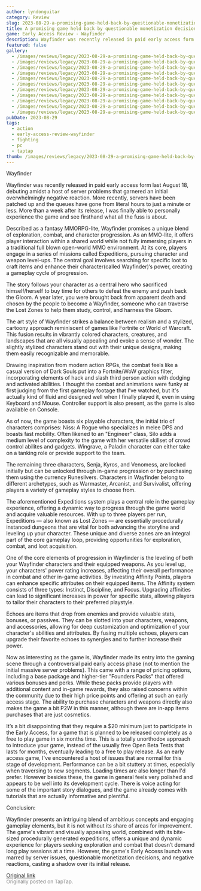 ```yaml
---
author: lyndonguitar
category: Review
slug: 2023-08-29-a-promising-game-held-back-by-questionable-monetization-decisions-early-access-review
title: A promising game held back by questionable monetization decisions | Early Access Review - Wayfinder
game: Early Access Review - Wayfinder
description: Wayfinder was recently released in paid early access form last August 18, debuting amidst a host of server problems that garnered an initial overwhelmingly negative reaction. More recently, servers have been patched up and the queues have gone from literal hours to just a minute or less. More than a week after its release, I was finally able to personally experience the game and see firsthand what all the fuss is about.
featured: false
gallery:
  - /images/reviews/legacy/2023-08-29-a-promising-game-held-back-by-questionable-monetization-decisions--early-access-review----0.avif
  - /images/reviews/legacy/2023-08-29-a-promising-game-held-back-by-questionable-monetization-decisions--early-access-review----1.avif
  - /images/reviews/legacy/2023-08-29-a-promising-game-held-back-by-questionable-monetization-decisions--early-access-review----2.avif
  - /images/reviews/legacy/2023-08-29-a-promising-game-held-back-by-questionable-monetization-decisions--early-access-review----3.avif
  - /images/reviews/legacy/2023-08-29-a-promising-game-held-back-by-questionable-monetization-decisions--early-access-review----4.avif
  - /images/reviews/legacy/2023-08-29-a-promising-game-held-back-by-questionable-monetization-decisions--early-access-review----5.avif
  - /images/reviews/legacy/2023-08-29-a-promising-game-held-back-by-questionable-monetization-decisions--early-access-review----6.avif
  - /images/reviews/legacy/2023-08-29-a-promising-game-held-back-by-questionable-monetization-decisions--early-access-review----7.avif
  - /images/reviews/legacy/2023-08-29-a-promising-game-held-back-by-questionable-monetization-decisions--early-access-review----8.avif
  - /images/reviews/legacy/2023-08-29-a-promising-game-held-back-by-questionable-monetization-decisions--early-access-review----9.avif
  - /images/reviews/legacy/2023-08-29-a-promising-game-held-back-by-questionable-monetization-decisions--early-access-review----10.avif
pubDate: 2023-08-29
tags:
  - action
  - early-access-review-wayfinder
  - fighting
  - pc
  - taptap
thumb: /images/reviews/legacy/2023-08-29-a-promising-game-held-back-by-questionable-monetization-decisions--early-access-review----0.avif
---
```


Wayfinder

Wayfinder was recently released in paid early access form last August 18, debuting amidst a host of server problems that garnered an initial overwhelmingly negative reaction. More recently, servers have been patched up and the queues have gone from literal hours to just a minute or less. More than a week after its release, I was finally able to personally experience the game and see firsthand what all the fuss is about.

Described as a fantasy MMORPG-lite, Wayfinder promises a unique blend of exploration, combat, and character progression. As an MMO-lite, it offers player interaction within a shared world while not fully immersing players in a traditional full blown open-world MMO environment. At its core, players engage in a series of missions called Expeditions, pursuing character and weapon level-ups. The central goal involves searching for specific loot to craft items and enhance their character(called Wayfinder)’s power, creating a gameplay cycle of progression.

The story follows your character as a central hero who sacrificed himself/herself to buy time for others to defeat the enemy and push back the Gloom. A year later, you were brought back from apparent death and chosen by the people to become a Wayfinder, someone who can traverse the Lost Zones to help them study, control, and harness the Gloom.

The art style of Wayfinder strikes a balance between realism and a stylized, cartoony approach reminiscent of games like Fortnite or World of Warcraft. This fusion results in vibrantly colored characters, creatures, and landscapes that are all visually appealing and evoke a sense of wonder. The slightly stylized characters stand out with their unique designs, making them easily recognizable and memorable.

Drawing inspiration from modern action RPGs, the combat feels like a casual version of Dark Souls put into a Fortnite/WoW graphics filter, incorporating elements of hack and slash third person action with dodging and activated abilities. I thought the combat and animations were funky at first judging from the first gameplay footage that I’ve watched, but it's actually kind of fluid and designed well when I finally played it, even in using Keyboard and Mouse. Controller support is also present, as the game is also available on Console.

As of now, the game boasts six playable characters, the initial trio of characters comprises: Niss: A Rogue who specializes in melee DPS and boasts fast mobility. Often likened to an "Engineer" class, Silo adds a medium level of complexity to the game with her versatile skillset of crowd control abilites and gadgets. Wingrave, a Paladin character can either take on a tanking role or provide support to the team.

The remaining three characters, Senja, Kyros, and Venomess, are locked initially but can be unlocked through in-game progression or by purchasing them using the currency Runesilvers. Characters in Wayfinder belong to different archetypes, such as Warmaster, Arcanist, and Survivalist, offering players a variety of gameplay styles to choose from.

The aforementioned Expeditions system plays a central role in the gameplay experience, offering a dynamic way to progress through the game world and acquire valuable resources. With up to three players per run, Expeditions — also known as Lost Zones — are essentially procedurally instanced dungeons that are vital for both advancing the storyline and leveling up your character. These unique and diverse zones are an integral part of the core gameplay loop, providing opportunities for exploration, combat, and loot acquisition.

One of the core elements of progression in Wayfinder is the leveling of both your Wayfinder characters and their equipped weapons. As you level up, your characters' power rating increases, affecting their overall performance in combat and other in-game activities. By investing Affinity Points, players can enhance specific attributes on their equipped items. The Affinity system consists of three types: Instinct, Discipline, and Focus. Upgrading affinities can lead to significant increases in power for specific stats, allowing players to tailor their characters to their preferred playstyle.

Echoes are items that drop from enemies and provide valuable stats, bonuses, or passives. They can be slotted into your characters, weapons, and accessories, allowing for deep customization and optimization of your character's abilities and attributes. By fusing multiple echoes, players can upgrade their favorite echoes to synergies and to further increase their power.

Now as interesting as the game is, Wayfinder made its entry into the gaming scene through a controversial paid early access phase (not to mention the initial massive server problems). This came with a range of pricing options, including a base package and higher-tier "Founders Packs" that offered various bonuses and perks. While these packs provide players with additional content and in-game rewards, they also raised concerns within the community due to their high price points and offering at such an early access stage. The ability to purchase characters and weapons directly also makes the game a bit P2W in this manner, although there are in-app items purchases that are just cosmetics.

It’s a bit disappointing that they require a $20 minimum just to participate in the Early Access, for a game that is planned to be released completely as a free to play game in six months time. This is a totally unorthodox approach to introduce your game, instead of the usually free Open Beta Tests that lasts for months, eventually leading to a free to play release. As an early access game, I've encountered a host of issues that are normal for this stage of development. Performance can be a bit stuttery at times, especially when traversing to new segments. Loading times are also longer than I'd prefer. However besides these, the game in general feels very polished and appears to be well into its development cycle. There is voice acting for some of the important story dialogues, and the game already comes with tutorials that are actually informative and plentiful.

Conclusion:

Wayfinder presents an intriguing blend of ambitious concepts and engaging gameplay elements, but it is not without its share of areas for improvement. The game's vibrant and visually appealing world, combined with its bite-sized procedurally generated expeditions, offers a unique and dynamic experience for players seeking exploration and combat that doesn’t demand long play sessions at a time. However, the game's Early Access launch was marred by server issues, questionable monetization decisions, and negative reactions, casting a shadow over its initial release.

[Original link](https://www.taptap.io/post/6212997)<br><span style="font-size: 0.95em; color: #888;">Originally posted on TapTap.</span>